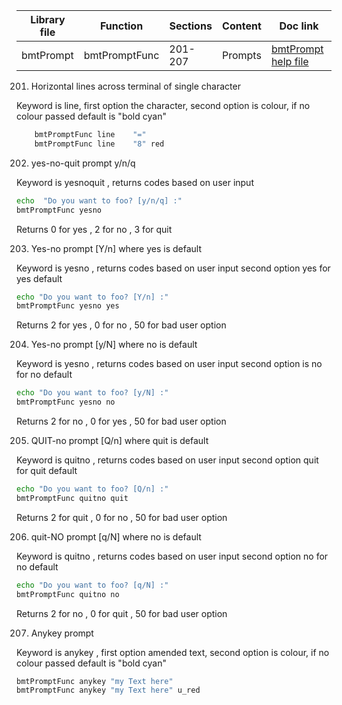 | Library file | Function | Sections | Content | Doc link |
| ---- | ---- | ---- | ---- | ---- |
|  bmtPrompt | bmtPromptFunc | 201-207 | Prompts | [ bmtPrompt help file](documentation/bmtPrompt.md)|


201) Horizontal lines across terminal of single character

Keyword is line, first option the character, second option is colour,
if no colour passed default is "bold cyan"

```sh
	bmtPromptFunc line    "=" 
	bmtPromptFunc line    "8" red
```

202) yes-no-quit prompt y/n/q

Keyword is yesnoquit , returns codes based on user input

```sh
echo  "Do you want to foo? [y/n/q] :"
bmtPromptFunc yesno
```
Returns 0 for yes , 2 for no , 3 for quit

203) Yes-no prompt [Y/n] where yes is default

Keyword is yesno , returns codes based on user input
second option yes for yes default

```sh
echo "Do you want to foo? [Y/n] :"
bmtPromptFunc yesno yes
```
Returns 2 for yes , 0 for no , 50 for bad user option

204) Yes-no prompt [y/N] where no is default

Keyword is yesno , returns codes based on user input
second option is no for no default

```sh
echo "Do you want to foo? [y/N] :"
bmtPromptFunc yesno no
```
Returns 2 for no , 0 for yes , 50 for bad user option

205) QUIT-no prompt [Q/n] where quit is default

Keyword is quitno , returns codes based on user input
second option quit for quit default

```sh
echo "Do you want to foo? [Q/n] :"
bmtPromptFunc quitno quit
```
Returns 2 for quit , 0 for no , 50 for bad user option

206) quit-NO prompt [q/N] where no is default

Keyword is quitno , returns codes based on user input
second option no for no default
```sh
echo "Do you want to foo? [q/N] :"
bmtPromptFunc quitno no
```
Returns 2 for no , 0 for quit , 50 for bad user option

207) Anykey prompt

Keyword is anykey , first option amended text, second option is colour,
if no colour passed default is "bold cyan"

```sh
bmtPromptFunc anykey "my Text here"
bmtPromptFunc anykey "my Text here" u_red
```

